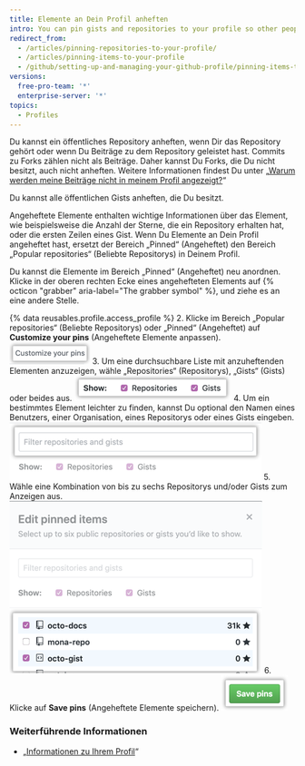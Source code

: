 ```yaml
---
title: Elemente an Dein Profil anheften
intro: You can pin gists and repositories to your profile so other people can quickly see your best work.
redirect_from:
  - /articles/pinning-repositories-to-your-profile/
  - /articles/pinning-items-to-your-profile
  - /github/setting-up-and-managing-your-github-profile/pinning-items-to-your-profile
versions:
  free-pro-team: '*'
  enterprise-server: '*'
topics:
  - Profiles
---
```


Du kannst ein öffentliches Repository anheften, wenn Dir das Repository gehört oder wenn Du Beiträge zu dem Repository geleistet hast. Commits zu Forks zählen nicht als Beiträge. Daher kannst Du Forks, die Du nicht besitzt, auch nicht anheften. Weitere Informationen findest Du unter „[Warum werden meine Beiträge nicht in meinem Profil angezeigt?](/articles/why-are-my-contributions-not-showing-up-on-my-profile)“

Du kannst alle öffentlichen Gists anheften, die Du besitzt.

Angeheftete Elemente enthalten wichtige Informationen über das Element, wie beispielsweise die Anzahl der Sterne, die ein Repository erhalten hat, oder die ersten Zeilen eines Gist. Wenn Du Elemente an Dein Profil angeheftet hast, ersetzt der Bereich „Pinned“ (Angeheftet) den Bereich „Popular repositories“ (Beliebte Repositorys) in Deinem Profil.

Du kannst die Elemente im Bereich „Pinned“ (Angeheftet) neu anordnen. Klicke in der oberen rechten Ecke eines angehefteten Elements auf {% octicon "grabber" aria-label="The grabber symbol" %}, und ziehe es an eine andere Stelle.

{% data reusables.profile.access_profile %}
2. Klicke im Bereich „Popular repositories“ (Beliebte Repositorys) oder „Pinned“ (Angeheftet) auf **Customize your pins** (Angeheftete Elemente anpassen). ![Schaltfläche „Customize your pins“ (Deine angeheftete Elemente anpassen)](/assets/images/help/profile/customize-pinned-repositories.png)
3. Um eine durchsuchbare Liste mit anzuheftenden Elementen anzuzeigen, wähle „Repositories“ (Repositorys), „Gists“ (Gists) oder beides aus. ![Kontrollkästchen zum Auswählen der Art der anzuzeigenden Elemente](/assets/images/help/profile/pinned-repo-picker.png)
4. Um ein bestimmtes Element leichter zu finden, kannst Du optional den Namen eines Benutzers, einer Organisation, eines Repositorys oder eines Gists eingeben. ![Elemente filtern](/assets/images/help/profile/pinned-repo-search.png)
5. Wähle eine Kombination von bis zu sechs Repositorys und/oder Gists zum Anzeigen aus. ![Elemente auswählen](/assets/images/help/profile/select-items-to-pin.png)
6. Klicke auf **Save pins** (Angeheftete Elemente speichern). ![Schaltfläche „Save pins“ (Angeheftete Elemente speichern)](/assets/images/help/profile/save-pinned-repositories.png)

### Weiterführende Informationen

- „[Informationen zu Ihrem Profil](/articles/about-your-profile)“
